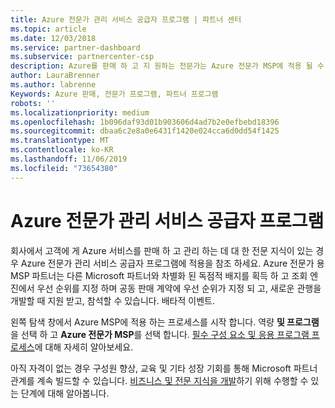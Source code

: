 ```yaml
---
title: Azure 전문가 관리 서비스 공급자 프로그램 | 파트너 센터
ms.topic: article
ms.date: 12/03/2018
ms.service: partner-dashboard
ms.subservice: partnercenter-csp
description: Azure를 판매 하 고 지 원하는 전문가는 Azure 전문가 MSP에 적용 될 수 있습니다.
author: LauraBrenner
ms.author: labrenne
Keywords: Azure 판매, 전문가 프로그램, 파트너 프로그램
robots: ''
ms.localizationpriority: medium
ms.openlocfilehash: 1b096daf93d01b903606d4ad7b2e0efbebd18396
ms.sourcegitcommit: dbaa6c2e8a0e6431f1420e024cca6d0dd54f1425
ms.translationtype: MT
ms.contentlocale: ko-KR
ms.lasthandoff: 11/06/2019
ms.locfileid: "73654380"
---
```

# <a name="azure-expert-managed-services-provider-program"></a>Azure 전문가 관리 서비스 공급자 프로그램


회사에서 고객에 게 Azure 서비스를 판매 하 고 관리 하는 데 대 한 전문 지식이 있는 경우 Azure 전문가 관리 서비스 공급자 프로그램에 적용을 참조 하세요. Azure 전문가 용 MSP 파트너는 다른 Microsoft 파트너와 차별화 된 독점적 배지를 획득 하 고 조회 엔진에서 우선 순위를 지정 하며 공동 판매 계약에 우선 순위가 지정 되 고, 새로운 관행을 개발할 때 지원 받고, 참석할 수 있습니다. 배타적 이벤트.

왼쪽 탐색 창에서 Azure MSP에 적용 하는 프로세스를 시작 합니다. 역량 **및 프로그램** 을 선택 하 고 **Azure 전문가 MSP**를 선택 합니다. [필수 구성 요소 및 응용 프로그램 프로세스](https://partner.microsoft.com/membership/azure-expert-msp)에 대해 자세히 알아보세요. 

아직 자격이 없는 경우 구성원 향상, 교육 및 기타 성장 기회를 통해 Microsoft 파트너 관계를 계속 빌드할 수 있습니다.
[비즈니스 및 전문 지식을 개발](https://partner.microsoft.com/membership/azure-expert-msp)하기 위해 수행할 수 있는 단계에 대해 알아봅니다.

